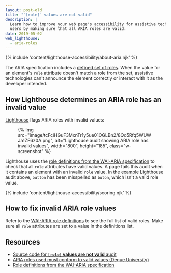 ```yaml
---
layout: post-old
title: "`[role]` values are not valid"
description: |
  Learn how to improve your web page's accessibility for assistive technology
  users by making sure that all ARIA roles are valid.
date: 2019-05-02
web_lighthouse:
  - aria-roles
---
```


{% include 'content/lighthouse-accessibility/about-aria.njk' %}

The ARIA specification includes a
<a href="https://www.w3.org/TR/wai-aria-1.1/#role_definitions" rel="noopener">defined set of roles</a>.
When the value for an element's `role` attribute doesn't match a role from the set,
assistive technologies can't announce the element correctly
or interact with it as the developer intended.

## How Lighthouse determines an ARIA role has an invalid value

<a href="https://developers.google.com/web/tools/lighthouse" rel="noopener">Lighthouse</a>
flags ARIA roles with invalid values:

<figure class="w-figure">
  {% Img src="image/tcFciHGuF3MxnTr1y5ue01OGLBn2/8Qd5Rfq5WUWJa1ZF6z0A.png", alt="Lighthouse audit showing ARIA role has invalid values", width="800", height="185", class="w-screenshot" %}
</figure>

Lighthouse uses the
<a href="https://www.w3.org/TR/wai-aria-1.1/#role_definitions" rel="noopener">role definitions from the WAI-ARIA specification</a>
to check that all `role` attributes have valid values.
A page fails this audit when it contains an element with an invalid `role` value.
In the example Lighthouse audit above,
`button` has been misspelled as
`buton`, which isn't a valid role value.

{% include 'content/lighthouse-accessibility/scoring.njk' %}

## How to fix invalid ARIA role values

Refer to the
<a href="https://www.w3.org/TR/wai-aria-1.1/#role_definitions" rel="noopener">WAI-ARIA role definitions</a>
to see the full list of valid roles.
Make sure all `role` attributes are set to a value in the definitions list.

## Resources

- <a href="https://github.com/GoogleChrome/lighthouse/blob/master/lighthouse-core/audits/accessibility/aria-roles.js" rel="noopener">Source code for **`[role]` values are not valid** audit</a>
- <a href="https://dequeuniversity.com/rules/axe/3.3/aria-roles" rel="noopener">ARIA roles used must conform to valid values (Deque University)</a>
- <a href="https://www.w3.org/TR/wai-aria-1.1/#role_definitions" rel="noopener">Role definitions from the WAI-ARIA specification</a>
